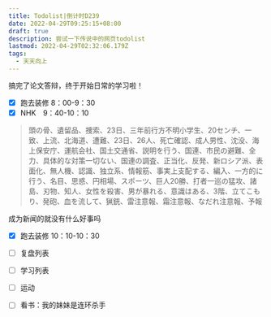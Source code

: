 ```yaml
---
title: Todolist|倒计时D239
date: 2022-04-29T09:25:15+08:00
draft: true
description: 尝试一下传说中的网页todolist
lastmod: 2022-04-29T02:32:06.179Z
tags:
  - 天天向上
---
```

搞完了论文答辩，终于开始日常的学习啦！

- [x] 跑去装修 8：00-9：30
- [x] NHK　9：40-10：10

> 頭の骨、遺留品、捜索、23日、三年前行方不明小学生、20センチ、一致、上流、北海道、遭難、23日、26人、死亡確認、成人男性、沈没、海上保安庁、運航会社、国土交通省、説明を行う、国連、市民の避難、全力、具体的な対策一切ない、国連の調査、正当化、反発、新ロシア派、表面化、無人機、認識、独立系、情報筋、事実上支配する、編入、一方的に行う、名目、思惑、円相場、スポーツ、巨人20勝、打者一巡の猛攻、諸島、刃物、知人、女性を殺害、男が暴れる、意識はある、3階、立てこもり、発砲、血を流して、猟銃、雷注意報、霜注意報、なだれ注意報、予報

成为新闻的就没有什么好事吗

- [x] 跑去装修 10：10-10：30
- [ ] 复盘列表
- [ ] 学习列表
- [ ] 运动
- [ ] 看书：我的妹妹是连环杀手

